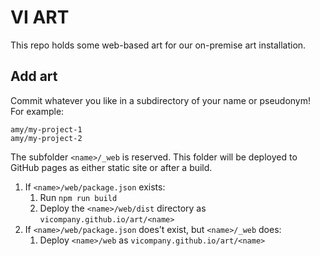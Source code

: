 # VI ART

This repo holds some web-based art for our on-premise art installation.

## Add art

Commit whatever you like in a subdirectory of your name or pseudonym! For example:

```
amy/my-project-1
amy/my-project-2
```

The subfolder `<name>/_web` is reserved. This folder will be deployed to GitHub pages as either static site or after a build.

1. If `<name>/web/package.json` exists:
    1. Run `npm run build`
    2. Deploy the `<name>/web/dist` directory as `vicompany.github.io/art/<name>`
2. If `<name>/web/package.json` does’t exist, but `<name>/_web` does:
    1. Deploy `<name>/web` as `vicompany.github.io/art/<name>`
